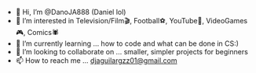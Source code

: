 - 👋 Hi, I’m @DanoJA888 (Daniel lol)
- 👀 I’m interested in Television/Film🎬, Football⚽, YouTube🎥, VideoGames🎮, Comics🕷️
- 🌱 I’m currently learning ... how to code and what can be done in CS:)
- 💞️ I’m looking to collaborate on ... smaller, simpler projects for beginners
- 📫 How to reach me ... djaguilargzz01@gmail.com

<!---
DanoJA888/DanoJA888 is a ✨ special ✨ repository because its `README.md` (this file) appears on your GitHub profile.
You can click the Preview link to take a look at your changes.
--->
